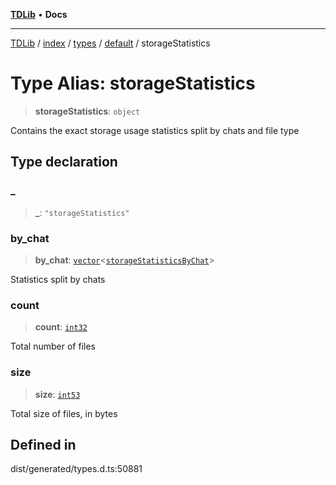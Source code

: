 [**TDLib**](../../../../../../README.md) • **Docs**

***

[TDLib](../../../../../../modules.md) / [index](../../../../../README.md) / [types](../../../README.md) / [default](../README.md) / storageStatistics

# Type Alias: storageStatistics

> **storageStatistics**: `object`

Contains the exact storage usage statistics split by chats and file type

## Type declaration

### \_

> **\_**: `"storageStatistics"`

### by\_chat

> **by\_chat**: [`vector`](vector.md)\<[`storageStatisticsByChat`](storageStatisticsByChat.md)\>

Statistics split by chats

### count

> **count**: [`int32`](int32.md)

Total number of files

### size

> **size**: [`int53`](int53.md)

Total size of files, in bytes

## Defined in

dist/generated/types.d.ts:50881
